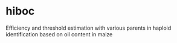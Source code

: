 # hiboc
Efficiency and threshold estimation with various parents in haploid identification based on oil content in maize
